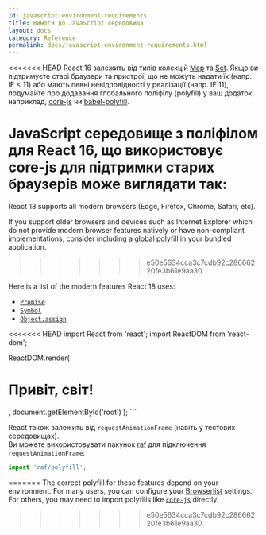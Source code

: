 ```yaml
---
id: javascript-environment-requirements
title: Вимоги до JavaScript середовища
layout: docs
category: Reference
permalink: docs/javascript-environment-requirements.html
---
```


<<<<<<< HEAD
React 16 залежить від типів колекцій [Map](https://developer.mozilla.org/uk/docs/Web/JavaScript/Reference/Global_Objects/Map) та [Set](https://developer.mozilla.org/uk/docs/Web/JavaScript/Reference/Global_Objects/Set). Якщо ви підтримуєте старі браузери та пристрої, що не можуть надати їх (напр. IE < 11) або мають певні невідповідності у реалізації (напр. IE 11), подумайте про додавання глобального поліфілу (polyfill) у ваш додаток, наприклад, [core-js](https://github.com/zloirock/core-js) чи [babel-polyfill](https://babeljs.io/docs/usage/polyfill/).

JavaScript середовище з поліфілом для React 16, що використовує core-js для підтримки старих браузерів може виглядати так:
=======
React 18 supports all modern browsers (Edge, Firefox, Chrome, Safari, etc).

If you support older browsers and devices such as Internet Explorer which do not provide modern browser features natively or have non-compliant implementations, consider including a global polyfill in your bundled application.
>>>>>>> e50e5634cca3c7cdb92c28666220fe3b61e9aa30

Here is a list of the modern features React 18 uses:
- [`Promise`](https://developer.mozilla.org/en-US/docs/Web/JavaScript/Reference/Global_Objects/Promise)
- [`Symbol`](https://developer.mozilla.org/en-US/docs/Web/JavaScript/Reference/Global_Objects/Symbol)
- [`Object.assign`](https://developer.mozilla.org/en-US/docs/Web/JavaScript/Reference/Global_Objects/Object/assign)

<<<<<<< HEAD
import React from 'react';
import ReactDOM from 'react-dom';

ReactDOM.render(
  <h1>Привіт, світ!</h1>,
  document.getElementById('root')
);
```

React також залежить від `requestAnimationFrame` (навіть у тестових середовищах).  
Ви можете використовувати пакунок [raf](https://www.npmjs.com/package/raf) для підключення `requestAnimationFrame`:

```js
import 'raf/polyfill';
```
=======
The correct polyfill for these features depend on your environment. For many users, you can configure your [Browserlist](https://github.com/browserslist/browserslist) settings. For others, you may need to import polyfills like [`core-js`](https://github.com/zloirock/core-js) directly.
>>>>>>> e50e5634cca3c7cdb92c28666220fe3b61e9aa30
